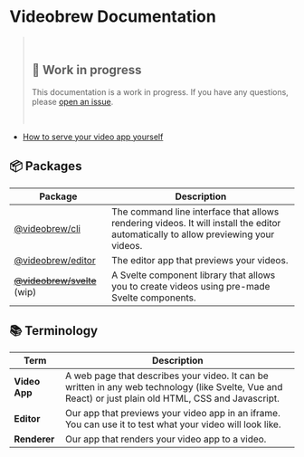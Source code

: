 # Videobrew Documentation

> &nbsp;
> ## 🚧 Work in progress
> 
> This documentation is a work in progress. If you have any questions, please [open an issue](https://github.com/luttje/videobrew/issues/new).
> 
> &nbsp;

* [How to serve your video app yourself](./serving-video-apps.md)

## 📦 Packages

| Package | Description |
| --- | --- |
| [@videobrew/cli](../cli) | The command line interface that allows rendering videos. It will install the editor automatically to allow previewing your videos. |
| [@videobrew/editor](../editor) | The editor app that previews your videos. |
| <s>[@videobrew/svelte](../svelte)</s> (wip) | A Svelte component library that allows you to create videos using pre-made Svelte components. |

## 📚 Terminology

| Term | Description |
| --- | --- |
| **Video App** | A web page that describes your video. It can be written in any web technology (like Svelte, Vue and React) or just plain old HTML, CSS and Javascript. |
| **Editor** | Our app that previews your video app in an iframe. You can use it to test what your video will look like. |
| **Renderer** | Our app that renders your video app to a video. |
